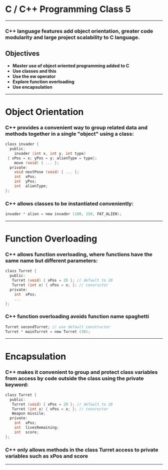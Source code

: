 # C / C++ Programming Class 5

---
### C++ language features add object orientation, greater code modularity and large project scalability to C language.
## Objectives
- **Master use of object oriented programming added to C**
- **Use classes and this**
- **Use the ew operator**
- **Explore function overloading**
- **Use encapsulation**

---
# Object Orientation
### C++ provides a convenient way to group related data and methods together in a single "object" using a class:
```c
class invader {
  public:
    invader (int x, int y, int type)
 { xPos = x; yPos = y; alienType = type};
    move (void) { ... };
  private:
    void nextPose (void) { ... };
    int  xPos;
    int  yPos;
    int  alienType;
};
```
### C++ allows classes to be instantiated conveniently:
```c 
invader * alien = new invader (100, 150, FAT_ALIEN);
```

---
# Function Overloading
### C++ allows function overloading, where functions have the same name but different parameters:
```c
class Turret {
  public:
   Turret (void) { xPos = 20 }; // default to 20
   Turret (int x) { xPos = x; }; // consructor
  private:
    int  xPos;
    ...
};
```
### C++ function overloading avoids function name spaghetti
```c
Turret secondTurret; // use default constructor
Turret * mainTurret = new Turret (30);
```

---
# Encapsulation
### C++ makes it convenient to group and protect class variables from access by code outside the class using the private keyword:
```c
class Turret {
  public:
   Turret (void) { xPos = 20 }; // default to 20
   Turret (int x) { xPos = x; }; // consructor
   Weapon missile;
  private:
    int  xPos;
    int  livesRemaining;
    int  score;
};
```
### C++ only allows methods in the class Turret access to private variables such as xPos and score

---
